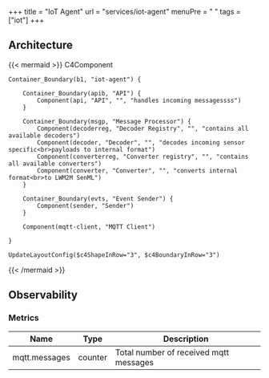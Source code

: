 +++
title = "IoT Agent"
url = "services/iot-agent"
menuPre = "<i class='fas fa-satellite-dish'></i> "
tags = ["iot"]
+++

## Architecture

{{< mermaid >}}
C4Component

    Container_Boundary(b1, "iot-agent") {

        Container_Boundary(apib, "API") {
            Component(api, "API", "", "handles incoming messagessss")
        }

        Container_Boundary(msgp, "Message Processor") {
            Component(decoderreg, "Decoder Registry", "", "contains all available decoders")
            Component(decoder, "Decoder", "", "decodes incoming sensor specific<br>payloads to internal format")
            Component(converterreg, "Converter registry", "", "contains all available converters")
            Component(converter, "Converter", "", "converts internal format<br>to LWM2M SenML")
        }

        Container_Boundary(evts, "Event Sender") {
            Component(sender, "Sender")
        }

        Component(mqtt-client, "MQTT Client")

    }

    UpdateLayoutConfig($c4ShapeInRow="3", $c4BoundaryInRow="3")

{{< /mermaid >}}

## Observability

### Metrics

| Name | Type | Description |
| ---  | ---  | ---         |
| mqtt.messages | counter | Total number of received mqtt messages |
